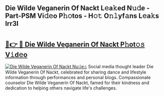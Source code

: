 ## Die Wilde Veganerin Of Nackt L𝚎a𝚔ed N𝚞𝚍e - Part-PSM Vi𝚍𝚎o P𝚑𝚘tos - H𝚘𝚝 O𝚗𝚕yf𝚊ns L𝚎a𝚔s lrr3I

# <h2><a href="http://kf9aggd.oniu.top/?m=Die+Wilde+Veganerin+Of+Nackt">🔗👉 🔴 Die Wilde Veganerin Of Nackt P𝚑ot𝚘𝚜 V𝚒d𝚎o</a></h2>

[![Die Wilde Veganerin Of Nackt Nu𝚍e𝚜](https://i.imgur.com/0qMVB7G.gif)](http://kf9aggd.oniu.top/?m=Die+Wilde+Veganerin+Of+Nackt)
Social media thought leader Die Wilde Veganerin Of Nackt, celebrated for sharing dance and lifestyle information through performances and personal blogs. Compassionate counselor Die Wilde Veganerin Of Nackt, famed for their kindness and dedication to helping others navigate life's challenges.  

